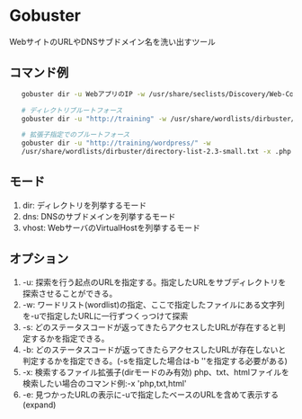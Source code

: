 # Gobuster
  
WebサイトのURLやDNSサブドメイン名を洗い出すツール

## コマンド例

``` bash
   gobuster dir -u WebアプリのIP -w /usr/share/seclists/Discovery/Web-Content/common.txt -s '200,204,301,302,307,403,500' -b '' -e

   # ディレクトリブルートフォース
   gobuster dir -u "http://training" -w /usr/share/wordlists/dirbuster/directory-list-2.3-small.txt 

   # 拡張子指定でのブルートフォース
   gobuster dir -u "http://training/wordpress/" -w 
   /usr/share/wordlists/dirbuster/directory-list-2.3-small.txt -x .php
```

## モード

1. dir: ディレクトリを列挙するモード
2. dns: DNSのサブドメインを列挙するモード
3. vhost: WebサーバのVirtualHostを列挙するモード

## オプション

1. -u: 探索を行う起点のURLを指定する。指定したURLをサブディレクトリを探索させることができる。
2. -w: ワードリスト(wordlist)の指定、ここで指定したファイルにある文字列を-uで指定したURLに一行ずつくっつけて探索
3. -s: どのステータスコードが返ってきたらアクセスしたURLが存在すると判定するかを指定できる。
4. -b: どのステータスコードが返ってきたらアクセスしたURLが存在しないと判定するかを指定できる。(-sを指定した場合は-b ''を指定する必要がある)
5. -x: 検索するファイル拡張子(dirモードのみ有効) php、txt、htmlファイルを検索したい場合のコマンド例:-x 'php,txt,html'
6. -e: 見つかったURLの表示に-uで指定したベースのURLを含めて表示する(expand)
